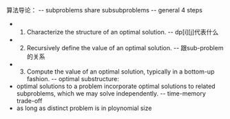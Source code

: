 算法导论： 
-- subproblems share subsubproblems
-- general 4 steps
  - 1. Characterize the structure of an optimal solution.  -- dp[i][j]代表什么 
  - 2. Recursively define the value of an optimal solution. -- 跟sub-problem的关系 
  - 3. Compute the value of an optimal solution, typically in a bottom-up fashion.
-- optimal substructure: 
  - optimal solutions to a problem incorporate optimal solutions to related subproblems, which we may solve independently.
-- time-memory trade-off 
  - as long as distinct problem is in ploynomial size 
